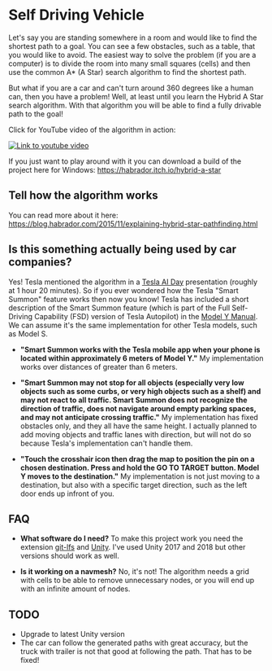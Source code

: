# Self Driving Vehicle

Let's say you are standing somewhere in a room and would like to find the shortest path to a goal. You can see a few obstacles, such as a table, that you would like to avoid. The easiest way to solve the problem (if you are a computer) is to divide the room into many small squares (cells) and then use the common A* (A Star) search algorithm to find the shortest path. 

But what if you are a car and can't turn around 360 degrees like a human can, then you have a problem! Well, at least until you learn the Hybrid A Star search algorithm. With that algorithm you will be able to find a fully drivable path to the goal!

Click for YouTube video of the algorithm in action:

[![Link to youtube video](https://img.youtube.com/vi/L591fS51F4I/0.jpg)](https://www.youtube.com/watch?v=L591fS51F4I)

If you just want to play around with it you can download a build of the project here for Windows: https://habrador.itch.io/hybrid-a-star



## Tell how the algorithm works

You can read more about it here: https://blog.habrador.com/2015/11/explaining-hybrid-star-pathfinding.html



## Is this something actually being used by car companies?

Yes! Tesla mentioned the algorithm in a [Tesla AI Day](https://www.youtube.com/watch?v=j0z4FweCy4M) presentation (roughly at 1 hour 20 minutes). So if you ever wondered how the Tesla "Smart Summon" feature works then now you know! Tesla has included a short description of the Smart Summon feature (which is part of the Full Self-Driving Capability (FSD) version of Tesla Autopilot) in the [Model Y Manual](https://www.tesla.com/ownersmanual/modely/en_eu/GUID-6B9A1AEA-579C-400E-A7A6-E4916BCD5DED.html). We can assume it's the same implementation for other Tesla models, such as Model S. 

* **"Smart Summon works with the Tesla mobile app when your phone is located within approximately 6 meters of Model Y."** My implementation works over distances of greater than 6 meters. 

* **"Smart Summon may not stop for all objects (especially very low objects such as some curbs, or very high objects such as a shelf) and may not react to all traffic. Smart Summon does not recognize the direction of traffic, does not navigate around empty parking spaces, and may not anticipate crossing traffic."** My implementation has fixed obstacles only, and they all have the same height. I actually planned to add moving objects and traffic lanes with direction, but will not do so because Tesla's implementation can't handle them.

* **"Touch the crosshair icon then drag the map to position the pin on a chosen destination. Press and hold the GO TO TARGET button. Model Y moves to the destination."** My implementation is not just moving to a destination, but also with a specific target direction, such as the left door ends up infront of you.         



## FAQ 

* **What software do I need?** To make this project work you need the extension [git-lfs](https://git-lfs.github.com/) and [Unity](https://unity.com/download). I've used Unity 2017 and 2018 but other versions should work as well. 

* **Is it working on a navmesh?** No, it's not! The algorithm needs a grid with cells to be able to remove unnecessary nodes, or you will end up with an infinite amount of nodes.



## TODO

* Upgrade to latest Unity version
* The car can follow the generated paths with great accuracy, but the truck with trailer is not that good at following the path. That has to be fixed!

